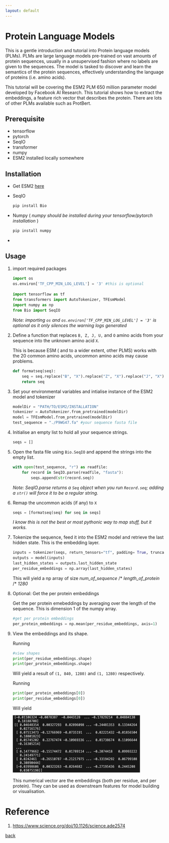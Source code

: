```yaml
---
layout: default
---
```


# Protein Language Models 

This is a gentle introduction and tutorial into Protein language models (PLMs). PLMs are large language models pre-trained on vast amounts of protein sequences, usually in a unsupervised fashion where no labels are given to the sequences. The model is tasked to discover and learn the semantics of the protein sequences, effectively understanding the language of proteins (i.e. amino acids). 

This tutorial will be covering the ESM2 PLM 650 million parameter model developed by Facebook AI Research. This tutorial shows how to extract the embeddings, a feature rich vector that describes the protein. There are lots of other PLMs available such as ProtBert.

## Prerequisite 

* tensorflow
* pytorch
* SeqIO
* transformer
* numpy
* ESM2 installed locally somewhere

## Installation

* Get ESM2 [here](https://huggingface.co/facebook/esm2_t33_650M_UR50D)
* SeqIO
    ```sh
    pip install Bio
    ```
* Numpy ( *numpy should be installed during your tensorflow/pytorch installation* )

    ```sh
    pip install numpy
    ```
* 

## Usage

1. import required packages

    ```python
    import os
    os.environ['TF_CPP_MIN_LOG_LEVEL'] = '3' #this is optional

    import tensorflow as tf
    from transformers import AutoTokenizer, TFEsmModel
    import numpy as np
    from Bio import SeqIO
    ```

    *Note: importing `os` and `os.environ['TF_CPP_MIN_LOG_LEVEL'] = '3'` is optional as it only silences the warning logs generated*

2. Define a function that replaces `B, Z, J, U,` and `O` amino acids from your sequence into the unknown amino acid `X`.

    This is because ESM ( and to a wider extent, other PLMS) works with the 20 common amino acids, uncommon amino acids may cause problems.

    ```python
    def formatseq(seq):
        seq = seq.replace("B", "X").replace("Z", "X").replace("J", "X").replace("U", "X").replace("O", "X")
        return seq
    ```

3. Set your environmental variables and intialise instance of the ESM2 model and tokenizer
    
    ```python
    modelDir = "PATH/TO/ESM2/INSTALLATION"
    tokenizer = AutoTokenizer.from_pretrained(modelDir)
    model = TFEsmModel.from_pretrained(modelDir)
    test_sequence = "./P9WG47.fa" #your sequence fasta file
    ```

4. Initialise an empty list to hold all your sequence strings.
    
    ```python
    seqs = []
    ```

5. Open the fasta file using `Bio.SeqIO` and append the strings into the empty list.

    ```python
    with open(test_sequence, "r") as readfile:
        for record in SeqIO.parse(readfile, "fasta"):
            seqs.append(str(record.seq))
    ```

    *Note: SeqIO.parse returns a `Seq` object when you run `Record.seq`; adding a `str()` will force it to be a regular string.*

6. Remap the uncommon acids (if any) to `X`
    
    ```python
    seqs = [formatseq(seq) for seq in seqs]
    ```

    *I know this is not the best or most pythonic way to map stuff, but it works.*

7.  Tokenize the sequence, feed it into the ESM2 model and retrieve the last hidden state. This is the embedding layer.
    
    ```python
    inputs = tokenizer(seqs, return_tensors="tf", padding= True, truncation= True, max_length = 1024)
    outputs = model(inputs)
    last_hidden_states = outputs.last_hidden_state
    per_residue_embeddings = np.array(last_hidden_states)
    ```

    This will yield a np array of size *num_of_sequence* /* *length_of_protein* /* *1280*

8. Optional: Get the per protein embeddings
    
    Get the per protein emebeddings by averaging over the length of the sequence. This is dimension 1 of the numpy array.

    ```python
    #get per protein embeddings
    per_protein_embeddings = np.mean(per_residue_embeddings, axis=1)
    ```

9. View the embeddings and its shape.

    Running

    ```python
    #view shapes
    print(per_residue_embeddings.shape)
    print(per_protein_embeddings.shape)
    ```

    Will yield a result of `(1, 840, 1280)` and `(1, 1280)` respectively.

    Running
    ```python
    print(per_protein_embeddings[0])
    print(per_residue_embeddings[0])
    ```

    Will yield

    ![PLM embeddings](../images/plm/plm_embedding.png)


    This numerical vector are the embeddings (both per residue, and per protein).
    They can be used as downstream features for model building or visualisation.




# Reference

1. https://www.science.org/doi/10.1126/science.ade2574

[back](../)